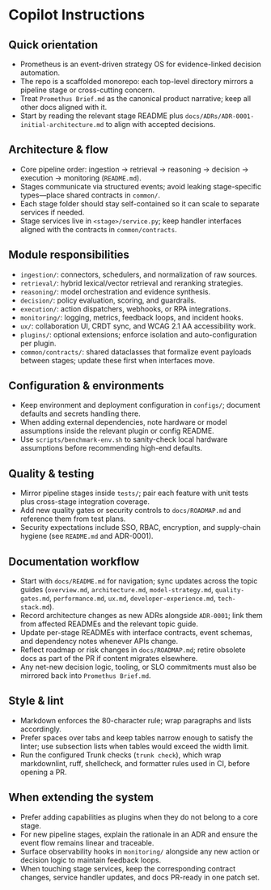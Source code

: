 # Copilot Instructions

## Quick orientation

- Prometheus is an event-driven strategy OS for evidence-linked decision
  automation.
- The repo is a scaffolded monorepo: each top-level directory mirrors a
  pipeline stage or cross-cutting concern.
- Treat `Promethus Brief.md` as the canonical product narrative; keep all other
  docs aligned with it.
- Start by reading the relevant stage README plus
  `docs/ADRs/ADR-0001-initial-architecture.md` to align with accepted
  decisions.

## Architecture & flow

- Core pipeline order: ingestion → retrieval → reasoning → decision → execution
  → monitoring (`README.md`).
- Stages communicate via structured events; avoid leaking stage-specific
  types—place shared contracts in `common/`.
- Each stage folder should stay self-contained so it can scale to separate
  services if needed.
- Stage services live in `<stage>/service.py`; keep handler interfaces aligned
  with the contracts in `common/contracts`.

## Module responsibilities

- `ingestion/`: connectors, schedulers, and normalization of raw sources.
- `retrieval/`: hybrid lexical/vector retrieval and reranking strategies.
- `reasoning/`: model orchestration and evidence synthesis.
- `decision/`: policy evaluation, scoring, and guardrails.
- `execution/`: action dispatchers, webhooks, or RPA integrations.
- `monitoring/`: logging, metrics, feedback loops, and incident hooks.
- `ux/`: collaboration UI, CRDT sync, and WCAG 2.1 AA accessibility work.
- `plugins/`: optional extensions; enforce isolation and auto-configuration per
  plugin.
- `common/contracts/`: shared dataclasses that formalize event payloads between
  stages; update these first when interfaces move.

## Configuration & environments

- Keep environment and deployment configuration in `configs/`; document
  defaults and secrets handling there.
- When adding external dependencies, note hardware or model assumptions inside
  the relevant plugin or config README.
- Use `scripts/benchmark-env.sh` to sanity-check local hardware assumptions
  before recommending high-end defaults.

## Quality & testing

- Mirror pipeline stages inside `tests/`; pair each feature with unit tests plus
  cross-stage integration coverage.
- Add new quality gates or security controls to `docs/ROADMAP.md` and
  reference them from test plans.
- Security expectations include SSO, RBAC, encryption, and supply-chain
  hygiene (see `README.md` and ADR-0001).

## Documentation workflow

- Start with `docs/README.md` for navigation; sync updates across the topic
  guides (`overview.md`, `architecture.md`, `model-strategy.md`,
  `quality-gates.md`, `performance.md`, `ux.md`, `developer-experience.md`,
  `tech-stack.md`).
- Record architecture changes as new ADRs alongside `ADR-0001`; link them from
  affected READMEs and the relevant topic guide.
- Update per-stage READMEs with interface contracts, event schemas, and
  dependency notes whenever APIs change.
- Reflect roadmap or risk changes in `docs/ROADMAP.md`; retire obsolete docs as
  part of the PR if content migrates elsewhere.
- Any net-new decision logic, tooling, or SLO commitments must also be mirrored
  back into `Promethus Brief.md`.

## Style & lint

- Markdown enforces the 80-character rule; wrap paragraphs and lists
  accordingly.
- Prefer spaces over tabs and keep tables narrow enough to satisfy the linter;
  use subsection lists when tables would exceed the width limit.
- Run the configured Trunk checks (`trunk check`), which wrap markdownlint,
  ruff, shellcheck, and formatter rules used in CI, before opening a PR.

## When extending the system

- Prefer adding capabilities as plugins when they do not belong to a core stage.
- For new pipeline stages, explain the rationale in an ADR and ensure the event
  flow remains linear and traceable.
- Surface observability hooks in `monitoring/` alongside any new action or
  decision logic to maintain feedback loops.
- When touching stage services, keep the corresponding contract changes,
  service handler updates, and docs PR-ready in one patch set.
